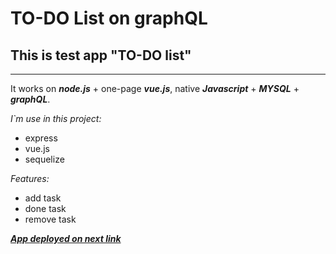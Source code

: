 # TO-DO List on graphQL

## This is test app "TO-DO list"
---
It works on ***node.js*** + one-page ***vue.js***, native ***Javascript*** + ***MYSQL*** + ***graphQL***.

_I`m use in this project:_

* express
* vue.js
* sequelize

_Features:_

* add task
* done task
* remove task

[***App deployed on next link***](https://ddv-todo-graphql.herokuapp.com/)
